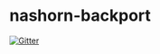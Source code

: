 # nashorn-backport

[![Gitter](https://badges.gitter.im/Join%20Chat.svg)](https://gitter.im/cloud-software-foundation/nashorn-backport?utm_source=badge&utm_medium=badge&utm_campaign=pr-badge&utm_content=badge)